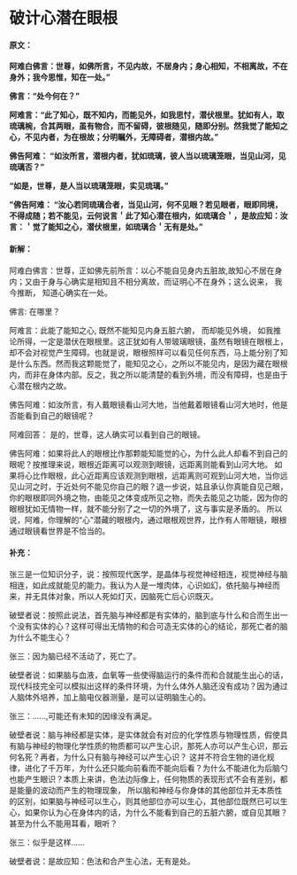 # 破计心潜在眼根

#### 原文：

**阿难白佛言：世尊，如佛所言，不见内故，不居身内；身心相知，不相离故，不在身外；我今思惟，知在一处。”**

**佛言：“处今何在？”**

**阿难言：“此了知心，既不知内，而能见外，如我思忖，潜伏根里。犹如有人，取琉璃椀，合其两眼，虽有物合，而不留碍，彼根随见，随即分别。然我觉了能知之心，不见内者，为在根故；分明瞩外，无障碍者，潜根内故。”**

**佛告阿难： “如汝所言，潜根内者，犹如琉璃，彼人当以琉璃笼眼，当见山河，见琉璃否？”**

**“如是，世尊，是人当以琉璃笼眼，实见琉璃。”**

**”佛告阿难： “汝心若同琉璃合者，当见山河，何不见眼？若见眼者，眼即同境，不得成随；若不能见，云何说言＇此了知心潜在根内，如琉璃合＇，是故应知：汝言：＇觉了能知之心，潜伏根里，如琉璃合＇无有是处。”**

#### 新解：

阿难白佛言：世尊，正如佛先前所言：以心不能自见身内五脏故,故知心不居在身内；又由于身与心确实是相知且不相分离故，而证明心不在身外；这么说来， 我今推断， 知道心确实在一处。

佛言: 在哪里？

阿难言：此能了能知之心, 既然不能知见内身五脏六腑， 而却能见外境， 如我推论所得，一定是潜伏在眼根里。这正犹如有人带玻璃眼镜，虽然有眼镜在眼根上，却不会对视觉产生障碍。也就是说，眼根照样可以看见任何东西，马上能分别了知是什么东西。然而我这颗能觉了，能知见之心，之所以不能见内，是因为藏在眼根内，而非在身体内部。反之，我之所以能清楚的看到外境，而没有障碍，也是由于心潜在根内之故。

佛告阿难：如汝所言，有人戴眼镜看山河大地，当他戴着眼镜看山河大地时，他是否能看到自己的眼镜呢？

阿难回答： 是的，世尊，这人确实可以看到自己的眼镜。

佛告阿难：如果将此人的眼根比作那颗能知能觉的心，为什么此人却看不到自己的眼呢？按推理来说，眼根近距离可以观测到眼镜，远距离则能看到山河大地。 如果将心比作眼根，此心近距离应该观测到眼根，远距离则可观到山河大地，当你远见山河之时，于近处何不能见你自己的眼？退一步说，姑且承认你真能自见己眼，你的眼根即同外境之物，由能见之体变成所见之物，而失去能见之功能，因为你的眼根犹如无情物一样，就不能分别了之一切的外境了，这与事实是矛盾的。 所以说，阿难，你理解的“心”潜藏的眼根内，通过眼根观世界，比作有人带眼镜，眼根通过眼镜看世界是不恰当的。

#### 补充：
张三是一位知识分子，说：按照现代医学，是晶体与视觉神经相连，视觉神经与脑相连，如此成就能见的能力。我认为人是一堆肉体，心识如幻，依托脑与神经而来，并无具体对象，所以人死如灯灭，因脑死亡后心识既灭。

破壁者说：按照此说法，首先脑与神经都是有实体的，脑到底与什么和合而生出一个没有实体的心？这样可得出无情物的和合可造无实体的心的结论，那死亡者的脑为什么不能生心？

张三：因为脑已经不活动了，死亡了。

破壁者说：如果脑与血液，血氧等一些使得脑运行的条件而和合就能生出心的话，现代科技完全可以模拟出这样的条件环境，为什么体外人脑还没有成功？因为通过人脑体外培养，加上脑电仪器测量，是可以证明脑生心的。

张三：......,可能还有未知的因缘没有满足。

破壁者说：脑与神经都是实体，是实体就会有对应的化学性质与物理性质，假使具有脑与神经的物理化学性质的物质都可以产生心识，那死人亦可以产生心识，那云何名死？再者，为什么只有脑与神经可以产生心识？
这并不符合生物的进化规律，进化了千万年，为什么还只能向前看而不能向后看？为什么不能进化为后脑勺也能产生眼识？本质上来讲，色法边际像上，任何物质的表现形式不会有差别，都是能量的波动而产生的物理现象，
所以脑和神经与你身体的其他部位并无本质性的区别，如果脑与神经可以生心，则其他部位亦可以生心，其他部位既然已可以生心，如果你认为心在身体内的话，为什么不能看到自己的五脏六腑，或自见其眼？甚至为什么不能用耳看，眼听？

张三：似乎是这样......

破壁者说：是故应知：色法和合产生心法，无有是处。